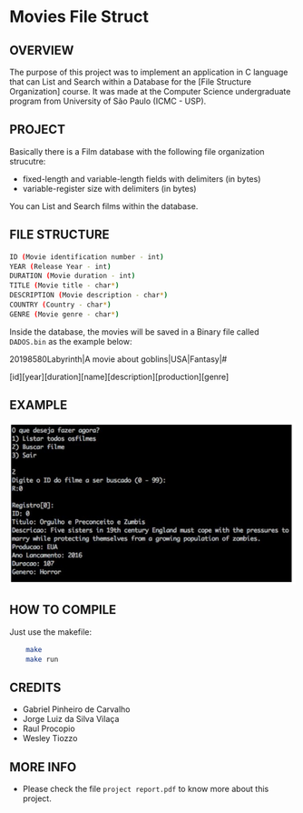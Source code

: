 # Movies File Struct

OVERVIEW
--------------------------------------------------
The purpose of this project was to implement an application in C language that can List and Search within a Database for the [File Structure Organization] course. It was made at the Computer Science undergraduate program from University of São Paulo (ICMC - USP).

PROJECT
--------------------------------------------------
Basically there is a Film database with the following file organization strucutre:
* fixed-length and variable-length fields with delimiters (in bytes)
* variable-register size with delimiters (in bytes)

You can List and Search films within the database.


FILE STRUCTURE
--------------------------------------------------
```bash
ID (Movie identification number - int)
YEAR (Release Year - int)
DURATION (Movie duration - int)
TITLE (Movie title - char*)
DESCRIPTION (Movie description - char*)
COUNTRY (Country - char*)
GENRE (Movie genre - char*)

```

Inside the database, the movies will be saved in a Binary file called `DADOS.bin` as the example below:

20198580Labyrinth|A movie about goblins|USA|Fantasy|#

[id][year][duration][name][description][production][genre]

EXAMPLE 
--------------------------------------------------
![Screenshot 1](img/img1.png)

HOW TO COMPILE
--------------------------------------------------
Just use the makefile:

```bash
	make
	make run
```

CREDITS
--------------------------------------------------
- Gabriel Pinheiro de Carvalho
- Jorge Luiz da Silva Vilaça
- Raul Procopio
- Wesley Tiozzo

MORE INFO
--------------------------------------------------
* Please check the file  `project report.pdf` to know more about this project.
